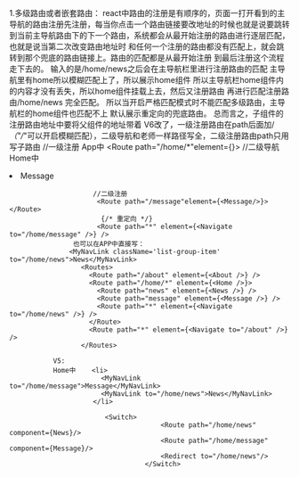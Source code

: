 
1.多级路由或者嵌套路由：
   react中路由的注册是有顺序的，页面一打开看到的主导航的路由注册先注册，每当你点击一个路由链接要改地址的时候也就是说要跳转到当前主导航路由下的下一个路由，系统都会从最开始注册的路由进行逐层匹配，也就是说当第二次改变路由地址时  和任何一个注册的路由都没有匹配上，就会跳转到那个兜底的路由链接上。路由的匹配都是从最开始注册 到最后注册这个流程走下去的。
   输入的是/home/news之后会在主导航栏里进行注册路由的匹配 主导航里有home所以模糊匹配上了，所以展示home组件 所以主导航栏home组件内的内容才没有丢失，所以home组件挂载上去，然后又注册路由 再进行匹配注册路由/home/news 完全匹配。
   所以当开启严格匹配模式时不能匹配多级路由，主导航栏的home组件也匹配不上 默认展示重定向的兜底路由。
   总而言之，子组件的注册路由地址中要将父组件的地址带着
   V6改了，一级注册路由在path后面加/*（"/*"可以开启模糊匹配），二级导航和老师一样路径写全，二级注册路由path只用写子路由
                         //一级注册
                   App中 <Route path="/home/*"element={<Home/>}> </Route>
                         //二级导航
                   Home中 <li>
                           <MyNavLink to="/home/message">Message</MyNavLink>
                         </li> 

                         //二级注册
                          <Route path="/message"element={<Message/>}></Route>
                           {/* 重定向 */}
                          <Route path="*" element={<Navigate to="/home/message" />} />
                    也可以在APP中直接写：
                   <MyNavLink className='list-group-item' to="/home/news">News</MyNavLink>
                      <Routes>
                        <Route path="/about" element={<About />} />
                        <Route path="/home/*" element={<Home />}>
                          <Route path="news" element={<News />} />
                          <Route path="message" element={<Message />} />
                          <Route path="*" element={<Navigate to="/home/news" />} />
                        </Route>
                        <Route path="*" element={<Navigate to="/about" />} />
                      </Routes> 

               V5:
               Home中    <li>
                           <MyNavLink to="/home/message">Message</MyNavLink>
                           <MyNavLink to="/home/news">News</MyNavLink>
                         </li> 

                        	<Switch>
							              <Route path="/home/news" component={News}/>
							              <Route path="/home/message" component={Message}/>
							              <Redirect to="/home/news"/>
						              </Switch>




    